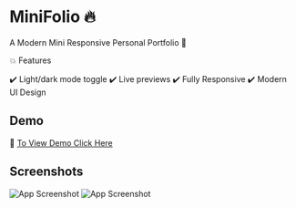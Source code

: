 # MiniFolio :fire:

A Modern Mini Responsive Personal Portfolio :iphone:


:collision: Features

:heavy_check_mark: Light/dark mode toggle
:heavy_check_mark: Live previews
:heavy_check_mark: Fully Responsive
:heavy_check_mark: Modern UI Design


## Demo

 :small_red_triangle_down: [To View Demo Click Here](https://itsteatv-portfolio.netlify.app/)


## Screenshots

![App Screenshot](https://i.postimg.cc/DyTH52R3/2022-09-29-17-27-27.png)
![App Screenshot](https://ibb.co/gzSM8Qt)



